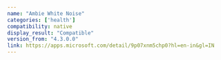 ```yaml
---
name: "Ambie White Noise"
categories: ['health']
compatibility: native
display_result: "Compatible"
version_from: "4.3.0.0"
link: https://apps.microsoft.com/detail/9p07xnm5chp0?hl=en-in&gl=IN
---
```


